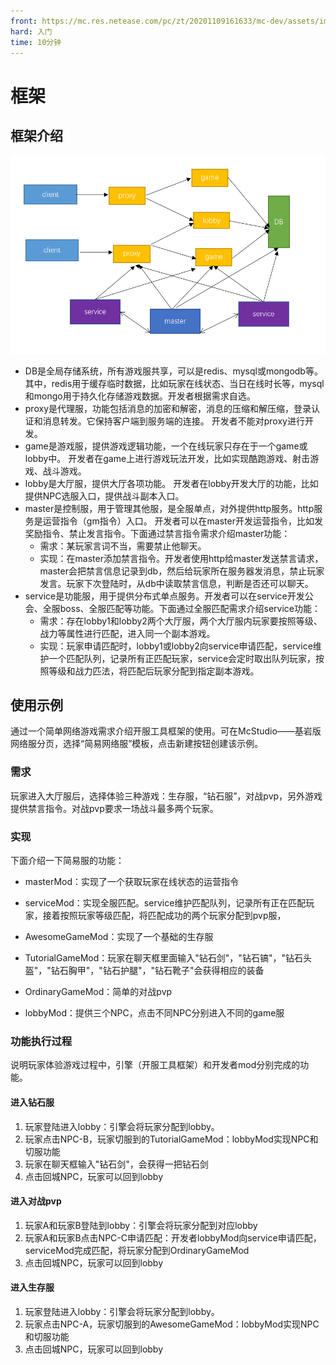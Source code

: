 ```yaml
---
front: https://mc.res.netease.com/pc/zt/20201109161633/mc-dev/assets/img/1559293031316.8e6c38fc.png
hard: 入门
time: 10分钟
---
```


# 框架
## 框架介绍
![](./images/1559293031316.png)


- DB是全局存储系统，所有游戏服共享，可以是redis、mysql或mongodb等。其中，redis用于缓存临时数据，比如玩家在线状态、当日在线时长等，mysql和mongo用于持久化存储游戏数据。开发者根据需求自选。
- proxy是代理服，功能包括消息的加密和解密，消息的压缩和解压缩，登录认证和消息转发。它保持客户端到服务端的连接。 开发者不能对proxy进行开发。
- game是游戏服，提供游戏逻辑功能，一个在线玩家只存在于一个game或lobby中。 开发者在game上进行游戏玩法开发，比如实现酷跑游戏、射击游戏、战斗游戏。
- lobby是大厅服，提供大厅各项功能。 开发者在lobby开发大厅的功能，比如提供NPC选服入口，提供战斗副本入口。
- master是控制服，用于管理其他服，是全服单点，对外提供http服务。http服务是运营指令（gm指令）入口。 开发者可以在master开发运营指令，比如发奖励指令、禁止发言指令。下面通过禁言指令需求介绍master功能：
  - 需求：某玩家言词不当，需要禁止他聊天。
  - 实现：在master添加禁言指令。开发者使用http给master发送禁言请求，master会把禁言信息记录到db，然后给玩家所在服务器发消息，禁止玩家发言。玩家下次登陆时，从db中读取禁言信息，判断是否还可以聊天。
- service是功能服，用于提供分布式单点服务。开发者可以在service开发公会、全服boss、全服匹配等功能。下面通过全服匹配需求介绍service功能：
  - 需求：存在lobby1和lobby2两个大厅服，两个大厅服内玩家要按照等级、战力等属性进行匹配，进入同一个副本游戏。
  - 实现：玩家申请匹配时，lobby1或lobby2向service申请匹配，service维护一个匹配队列，记录所有正匹配玩家，service会定时取出队列玩家，按照等级和战力匹法，将匹配后玩家分配到指定副本游戏。

## 使用示例
通过一个简单网络游戏需求介绍开服工具框架的使用。可在McStudio——基岩版网络服分页，选择“简易网络服”模板，点击新建按钮创建该示例。
### 需求
玩家进入大厅服后，选择体验三种游戏：生存服，“钻石服”，对战pvp，另外游戏提供禁言指令。对战pvp要求一场战斗最多两个玩家。
### 实现

下面介绍一下简易服的功能：

- masterMod：实现了一个获取玩家在线状态的运营指令

- serviceMod：实现全服匹配。service维护匹配队列，记录所有正在匹配玩家，接着按照玩家等级匹配，将匹配成功的两个玩家分配到pvp服，

- AwesomeGameMod：实现了一个基础的生存服

- TutorialGameMod：玩家在聊天框里面输入"钻石剑"，"钻石镐"，"钻石头盔"，"钻石胸甲"，"钻石护腿"，"钻石靴子"会获得相应的装备

- OrdinaryGameMod：简单的对战pvp

- lobbyMod：提供三个NPC，点击不同NPC分别进入不同的game服
  
  
### 功能执行过程

说明玩家体验游戏过程中，引擎（开服工具框架）和开发者mod分别完成的功能。

#### 进入钻石服
1. 玩家登陆进入lobby：引擎会将玩家分配到lobby。
2. 玩家点击NPC-B，玩家切服到的TutorialGameMod：lobbyMod实现NPC和切服功能
3. 玩家在聊天框输入"钻石剑"，会获得一把钻石剑
4. 点击回城NPC，玩家可以回到lobby
#### 进入对战pvp
1. 玩家A和玩家B登陆到lobby：引擎会将玩家分配到对应lobby
2. 玩家A和玩家B点击NPC-C申请匹配：开发者lobbyMod向service申请匹配，serviceMod完成匹配，将玩家分配到OrdinaryGameMod
3. 点击回城NPC，玩家可以回到lobby
#### 进入生存服
1. 玩家登陆进入lobby：引擎会将玩家分配到lobby。
2. 玩家点击NPC-A，玩家切服到的AwesomeGameMod：lobbyMod实现NPC和切服功能
3. 点击回城NPC，玩家可以回到lobby